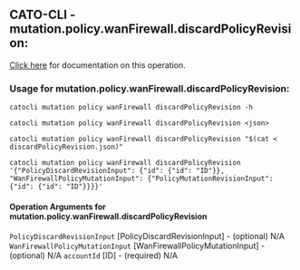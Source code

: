 
## CATO-CLI - mutation.policy.wanFirewall.discardPolicyRevision:
[Click here](https://api.catonetworks.com/documentation/#mutation-discardPolicyRevision) for documentation on this operation.

### Usage for mutation.policy.wanFirewall.discardPolicyRevision:

`catocli mutation policy wanFirewall discardPolicyRevision -h`

`catocli mutation policy wanFirewall discardPolicyRevision <json>`

`catocli mutation policy wanFirewall discardPolicyRevision "$(cat < discardPolicyRevision.json)"`

`catocli mutation policy wanFirewall discardPolicyRevision '{"PolicyDiscardRevisionInput": {"id": {"id": "ID"}}, "WanFirewallPolicyMutationInput": {"PolicyMutationRevisionInput": {"id": {"id": "ID"}}}}'`

#### Operation Arguments for mutation.policy.wanFirewall.discardPolicyRevision ####
`PolicyDiscardRevisionInput` [PolicyDiscardRevisionInput] - (optional) N/A 
`WanFirewallPolicyMutationInput` [WanFirewallPolicyMutationInput] - (optional) N/A 
`accountId` [ID] - (required) N/A 
